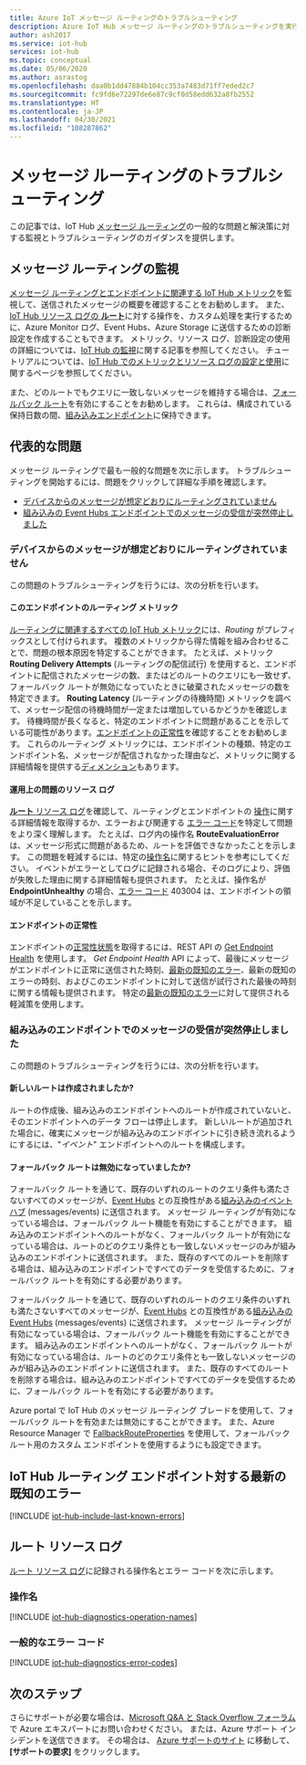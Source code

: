 ```yaml
---
title: Azure IoT メッセージ ルーティングのトラブルシューティング
description: Azure IoT Hub メッセージ ルーティングのトラブルシューティングを実行する方法
author: ash2017
ms.service: iot-hub
services: iot-hub
ms.topic: conceptual
ms.date: 05/06/2020
ms.author: asrastog
ms.openlocfilehash: daa0b1dd47884b104cc353a7483d71ff7eded2c7
ms.sourcegitcommit: fc9fd6e72297de6e87c9cf0d58edd632a8fb2552
ms.translationtype: HT
ms.contentlocale: ja-JP
ms.lasthandoff: 04/30/2021
ms.locfileid: "108287862"
---
```

# <a name="troubleshooting-message-routing"></a>メッセージ ルーティングのトラブルシューティング

この記事では、IoT Hub [メッセージ ルーティング](iot-hub-devguide-messages-d2c.md)の一般的な問題と解決策に対する監視とトラブルシューティングのガイダンスを提供します。

## <a name="monitoring-message-routing"></a>メッセージ ルーティングの監視

[メッセージ ルーティングとエンドポイントに関連する IoT Hub メトリック](monitor-iot-hub-reference.md#routing-metrics)を監視して、送信されたメッセージの概要を確認することをお勧めします。 また、[IoT Hub リソース ログの **ルート**](monitor-iot-hub-reference.md#routes)に対する操作を、カスタム処理を実行するために、Azure Monitor ログ、Event Hubs、Azure Storage に送信するための診断設定を作成することもできます。 メトリック、リソース ログ、診断設定の使用の詳細については、[IoT Hub の監視](monitor-iot-hub.md)に関する記事を参照してください。 チュートリアルについては、[IoT Hub でのメトリックとリソース ログの設定と使用](tutorial-use-metrics-and-diags.md)に関するページを参照してください。

また、どのルートでもクエリに一致しないメッセージを維持する場合は、[フォールバック ルート](iot-hub-devguide-messages-d2c.md#fallback-route)を有効にすることをお勧めします。 これらは、構成されている保持日数の間、[組み込みエンドポイント](iot-hub-devguide-messages-read-builtin.md)に保持できます。

## <a name="top-issues"></a>代表的な問題

メッセージ ルーティングで最も一般的な問題を次に示します。 トラブルシューティングを開始するには、問題をクリックして詳細な手順を確認します。

* [デバイスからのメッセージが想定どおりにルーティングされていません](#messages-from-my-devices-are-not-being-routed-as-expected)
* [組み込みの Event Hubs エンドポイントでのメッセージの受信が突然停止しました](#i-suddenly-stopped-getting-messages-at-the-built-in-endpoint)

### <a name="messages-from-my-devices-are-not-being-routed-as-expected"></a>デバイスからのメッセージが想定どおりにルーティングされていません

この問題のトラブルシューティングを行うには、次の分析を行います。

#### <a name="the-routing-metrics-for-this-endpoint"></a>このエンドポイントのルーティング メトリック

[ルーティングに関連するすべての IoT Hub メトリック](monitor-iot-hub-reference.md#routing-metrics)には、*Routing* がプレフィックスとして付けられます。 複数のメトリックから得た情報を組み合わせることで、問題の根本原因を特定することができます。 たとえば、メトリック **Routing Delivery Attempts** (ルーティングの配信試行) を使用すると、エンドポイントに配信されたメッセージの数、またはどのルートのクエリにも一致せず、フォールバック ルートが無効になっていたときに破棄されたメッセージの数を特定できます。 **Routing Latency** (ルーティングの待機時間) メトリックを調べて、メッセージ配信の待機時間が一定または増加しているかどうかを確認します。 待機時間が長くなると、特定のエンドポイントに問題があることを示している可能性があります。[エンドポイントの正常性](#the-health-of-the-endpoint)を確認することをお勧めします。 これらのルーティング メトリックには、エンドポイントの種類、特定のエンドポイント名、メッセージが配信されなかった理由など、メトリックに関する詳細情報を提供する[ディメンション](monitor-iot-hub-reference.md#metric-dimensions)もあります。

#### <a name="the-resource-logs-for-any-operational-issues"></a>運用上の問題のリソース ログ

[**ルート** リソース ログ](monitor-iot-hub-reference.md#routes)を確認して、ルーティングとエンドポイントの [操作](#operation-names)に関する詳細情報を取得するか、エラーおよび関連する [エラー コード](#common-error-codes)を特定して問題をより深く理解します。 たとえば、ログ内の操作名 **RouteEvaluationError** は、メッセージ形式に問題があるため、ルートを評価できなかったことを示します。 この問題を軽減するには、特定の[操作名](#operation-names)に関するヒントを参考にしてください。 イベントがエラーとしてログに記録される場合、そのログにより、評価が失敗した理由に関する詳細情報も提供されます。 たとえば、操作名が **EndpointUnhealthy** の場合、[エラー コード](#common-error-codes) 403004 は、エンドポイントの領域が不足していることを示します。

#### <a name="the-health-of-the-endpoint"></a>エンドポイントの正常性

エンドポイントの[正常性状態](iot-hub-devguide-endpoints.md#custom-endpoints)を取得するには、REST API の [Get Endpoint Health](/rest/api/iothub/iothubresource/getendpointhealth#iothubresource_getendpointhealth) を使用します。 *Get Endpoint Health* API によって、最後にメッセージがエンドポイントに正常に送信された時刻、[最新の既知のエラー](#last-known-errors-for-iot-hub-routing-endpoints)、最新の既知のエラーの時刻、およびこのエンドポイントに対して送信が試行された最後の時刻に関する情報も提供されます。 特定の[最新の既知のエラー](#last-known-errors-for-iot-hub-routing-endpoints)に対して提供される軽減策を使用します。

### <a name="i-suddenly-stopped-getting-messages-at-the-built-in-endpoint"></a>組み込みのエンドポイントでのメッセージの受信が突然停止しました

この問題のトラブルシューティングを行うには、次の分析を行います。

#### <a name="was-a-new-route-created"></a>新しいルートは作成されましたか?

ルートの作成後、組み込みのエンドポイントへのルートが作成されていないと、そのエンドポイントへのデータ フローは停止します。 新しいルートが追加された場合に、確実にメッセージが組み込みのエンドポイントに引き続き流れるようにするには、"*イベント*" エンドポイントへのルートを構成します。 

#### <a name="was-the-fallback-route-disabled"></a>フォールバック ルートは無効になっていましたか?

フォールバック ルートを通じて、既存のいずれのルートのクエリ条件も満たさないすべてのメッセージが、[Event Hubs](../event-hubs/index.yml) との互換性がある[組み込みのイベント ハブ](iot-hub-devguide-messages-read-builtin.md) (messages/events) に送信されます。 メッセージ ルーティングが有効になっている場合は、フォールバック ルート機能を有効にすることができます。 組み込みのエンドポイントへのルートがなく、フォールバック ルートが有効になっている場合は、ルートのどのクエリ条件とも一致しないメッセージのみが組み込みのエンドポイントに送信されます。 また、既存のすべてのルートを削除する場合は、組み込みのエンドポイントですべてのデータを受信するために、フォールバック ルートを有効にする必要があります。

フォールバック ルートを通じて、既存のいずれのルートのクエリ条件のいずれも満たさないすべてのメッセージが、[Event Hubs](../event-hubs/index.yml) との互換性がある[組み込みの Event Hubs](iot-hub-devguide-messages-read-builtin.md) (messages/events) に送信されます。 メッセージ ルーティングが有効になっている場合は、フォールバック ルート機能を有効にすることができます。 組み込みのエンドポイントへのルートがなく、フォールバック ルートが有効になっている場合は、ルートのどのクエリ条件とも一致しないメッセージのみが組み込みのエンドポイントに送信されます。 また、既存のすべてのルートを削除する場合は、組み込みのエンドポイントですべてのデータを受信するために、フォールバック ルートを有効にする必要があります。

Azure portal で IoT Hub のメッセージ ルーティング ブレードを使用して、フォールバック ルートを有効または無効にすることができます。 また、Azure Resource Manager で [FallbackRouteProperties](/rest/api/iothub/iothubresource/createorupdate#fallbackrouteproperties) を使用して、フォールバック ルート用のカスタム エンドポイントを使用するようにも設定できます。

## <a name="last-known-errors-for-iot-hub-routing-endpoints"></a>IoT Hub ルーティング エンドポイント対する最新の既知のエラー

<a id="last-known-errors"></a>  <!-- why are we using anchors? robin -->
[!INCLUDE [iot-hub-include-last-known-errors](../../includes/iot-hub-include-last-known-errors.md)]

## <a name="routes-resource-logs"></a>ルート リソース ログ

[ルート リソース ログ](monitor-iot-hub-reference.md#routes)に記録される操作名とエラー コードを次に示します。

<a id="diagnostics-operation-names"></a>
### <a name="operation-names"></a>操作名

[!INCLUDE [iot-hub-diagnostics-operation-names](../../includes/iot-hub-diagnostics-operation-names.md)]

<a id="diagnostics-error-codes"></a>
### <a name="common-error-codes"></a>一般的なエラー コード

[!INCLUDE [iot-hub-diagnostics-error-codes](../../includes/iot-hub-diagnostics-error-codes.md)]

## <a name="next-steps"></a>次のステップ

さらにサポートが必要な場合は、[Microsoft Q&A と Stack Overflow フォーラム](https://azure.microsoft.com/support/forums/)で Azure エキスパートにお問い合わせください。 または、Azure サポート インシデントを送信できます。 その場合は、 [Azure サポートのサイト](https://azure.microsoft.com/support/options/) に移動して、 **[サポートの要求]** をクリックします。
